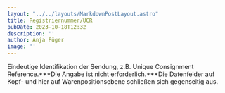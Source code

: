 ```yaml
---
layout: "../../layouts/MarkdownPostLayout.astro"
title: Registriernummer/UCR
pubDate: 2023-10-18T12:32
description: ''
author: Anja Füger
image: ''
---
```


Eindeutige Identifikation der Sendung, z.B. Unique Consignment Reference.***Die Angabe ist nicht erforderlich.***Die Datenfelder auf Kopf- und hier auf Warenpositionsebene schließen sich gegenseitig aus.